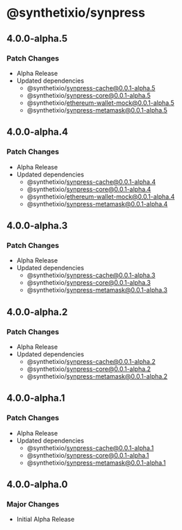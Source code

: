 # @synthetixio/synpress

## 4.0.0-alpha.5

### Patch Changes

- Alpha Release
- Updated dependencies
  - @synthetixio/synpress-cache@0.0.1-alpha.5
  - @synthetixio/synpress-core@0.0.1-alpha.5
  - @synthetixio/ethereum-wallet-mock@0.0.1-alpha.5
  - @synthetixio/synpress-metamask@0.0.1-alpha.5

## 4.0.0-alpha.4

### Patch Changes

- Alpha Release
- Updated dependencies
  - @synthetixio/synpress-cache@0.0.1-alpha.4
  - @synthetixio/synpress-core@0.0.1-alpha.4
  - @synthetixio/ethereum-wallet-mock@0.0.1-alpha.4
  - @synthetixio/synpress-metamask@0.0.1-alpha.4

## 4.0.0-alpha.3

### Patch Changes

- Alpha Release
- Updated dependencies
  - @synthetixio/synpress-cache@0.0.1-alpha.3
  - @synthetixio/synpress-core@0.0.1-alpha.3
  - @synthetixio/synpress-metamask@0.0.1-alpha.3

## 4.0.0-alpha.2

### Patch Changes

- Alpha Release
- Updated dependencies
  - @synthetixio/synpress-cache@0.0.1-alpha.2
  - @synthetixio/synpress-core@0.0.1-alpha.2
  - @synthetixio/synpress-metamask@0.0.1-alpha.2

## 4.0.0-alpha.1

### Patch Changes

- Alpha Release
- Updated dependencies
  - @synthetixio/synpress-cache@0.0.1-alpha.1
  - @synthetixio/synpress-core@0.0.1-alpha.1
  - @synthetixio/synpress-metamask@0.0.1-alpha.1

## 4.0.0-alpha.0

### Major Changes

- Initial Alpha Release
